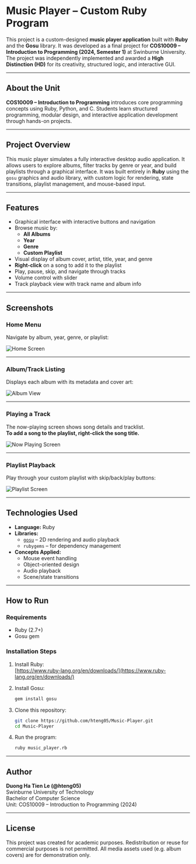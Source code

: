 # Music Player – Custom Ruby Program

This project is a custom-designed **music player application** built with **Ruby** and the **Gosu** library. It was developed as a final project for **COS10009 – Introduction to Programming (2024, Semester 1)** at Swinburne University. The project was independently implemented and awarded a **High Distinction (HD)** for its creativity, structured logic, and interactive GUI.

---

## About the Unit

**COS10009 – Introduction to Programming** introduces core programming concepts using Ruby, Python, and C. Students learn structured programming, modular design, and interactive application development through hands-on projects.

---

## Project Overview

This music player simulates a fully interactive desktop audio application. It allows users to explore albums, filter tracks by genre or year, and build playlists through a graphical interface. It was built entirely in **Ruby** using the `gosu` graphics and audio library, with custom logic for rendering, state transitions, playlist management, and mouse-based input.

---

## Features

- Graphical interface with interactive buttons and navigation
- Browse music by:
  - **All Albums**
  - **Year**
  - **Genre**
  - **Custom Playlist**
- Visual display of album cover, artist, title, year, and genre
- **Right-click** on a song to add it to the playlist
- Play, pause, skip, and navigate through tracks
- Volume control with slider
- Track playback view with track name and album info

---

## Screenshots

### Home Menu

Navigate by album, year, genre, or playlist:

![Home Screen](image/image1.png)

---

### Album/Track Listing

Displays each album with its metadata and cover art:

![Album View](image/image2.png)

---

### Playing a Track

The now-playing screen shows song details and tracklist.  
**To add a song to the playlist, right-click the song title.**

![Now Playing Screen](image/image3.png)

---

### Playlist Playback

Play through your custom playlist with skip/back/play buttons:

![Playlist Screen](image/image4.png)

---

## Technologies Used

- **Language:** Ruby
- **Libraries:**  
  - [`gosu`](https://www.libgosu.org/) – 2D rendering and audio playback  
  - `rubygems` – for dependency management
- **Concepts Applied:**  
  - Mouse event handling  
  - Object-oriented design  
  - Audio playback  
  - Scene/state transitions

---

## How to Run

### Requirements

- Ruby (2.7+)
- Gosu gem

### Installation Steps

1. Install Ruby:  
   [https://www.ruby-lang.org/en/downloads/](https://www.ruby-lang.org/en/downloads/)

2. Install Gosu:

   ```bash
   gem install gosu
   ```

3. Clone this repository:

   ```bash
   git clone https://github.com/hteng05/Music-Player.git
   cd Music-Player
   ```

4. Run the program:

   ```bash
   ruby music_player.rb
   ```

---

## Author

**Duong Ha Tien Le (@hteng05)**  
Swinburne University of Technology  
Bachelor of Computer Science  
Unit: COS10009 – Introduction to Programming (2024)

---

## License

This project was created for academic purposes. Redistribution or reuse for commercial purposes is not permitted. All media assets used (e.g. album covers) are for demonstration only.
